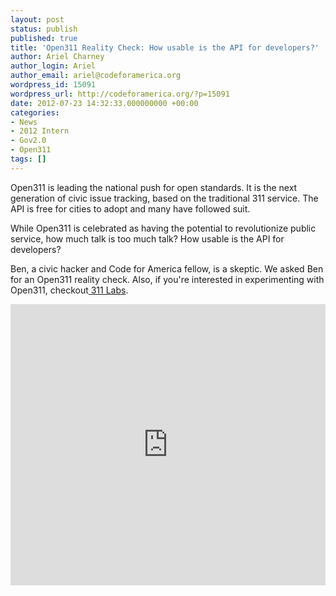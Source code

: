```yaml
---
layout: post
status: publish
published: true
title: 'Open311 Reality Check: How usable is the API for developers?'
author: Ariel Charney
author_login: Ariel
author_email: ariel@codeforamerica.org
wordpress_id: 15091
wordpress_url: http://codeforamerica.org/?p=15091
date: 2012-07-23 14:32:33.000000000 +00:00
categories:
- News
- 2012 Intern
- Gov2.0
- Open311
tags: []
---
```

Open311 is leading the national push for open standards. It is the next generation of civic issue tracking, based on the traditional 311 service. The API is free for cities to adopt and many have followed suit.

While Open311 is celebrated as having the potential to revolutionize public service, how much talk is too much talk? How usable is the API for developers?

Ben, a civic hacker and Code for America fellow, is a skeptic. We asked Ben for an Open311 reality check. Also, if you're interested in experimenting with Open311, checkout<a href="http://311labs.org"> 311 Labs</a>.

<iframe src="http://w.soundcloud.com/player/?url=http%3A%2F%2Fapi.soundcloud.com%2Fusers%2F20386974&amp;show_artwork=true" frameborder="no" scrolling="no" width="100%" height="450"></iframe>
